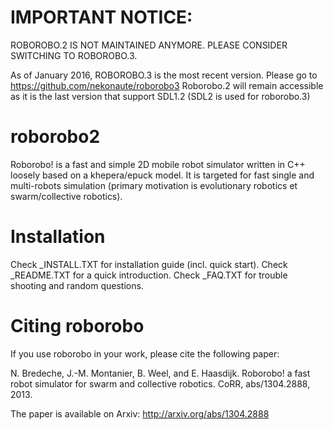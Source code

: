 
IMPORTANT NOTICE:
=================

ROBOROBO.2 IS NOT MAINTAINED ANYMORE. PLEASE CONSIDER SWITCHING TO ROBOROBO.3.

As of January 2016, ROBOROBO.3 is the most recent version. Please go to https://github.com/nekonaute/roborobo3
Roborobo.2 will remain accessible as it is the last version that support SDL1.2 (SDL2 is used for roborobo.3)

roborobo2
=========

Roborobo! is a fast and simple 2D mobile robot simulator written in C++ loosely based on a khepera/epuck model. It is targeted for fast single and multi-robots simulation (primary motivation is evolutionary robotics et swarm/collective robotics).

Installation
============

Check _INSTALL.TXT for installation guide (incl. quick start).
Check _README.TXT for a quick introduction.
Check _FAQ.TXT for trouble shooting and random questions.

Citing roborobo
===============

If you use roborobo in your work, please cite the following paper:

N. Bredeche, J.-M. Montanier, B. Weel, and E. Haasdijk. Roborobo! a fast robot simulator for swarm and collective robotics. CoRR, abs/1304.2888, 2013. 

The paper is available on Arxiv: http://arxiv.org/abs/1304.2888 
